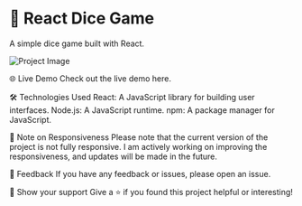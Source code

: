 # 🎲 React Dice Game

A simple dice game built with React.

![Project Image](url/to/your/project-image.png)


🌐 Live Demo
Check out the live demo here.

🛠️ Technologies Used
React: A JavaScript library for building user interfaces.
Node.js: A JavaScript runtime.
npm: A package manager for JavaScript.

📱 Note on Responsiveness
Please note that the current version of the project is not fully responsive. I am actively working on improving the responsiveness, and updates will be made in the future.

📢 Feedback
If you have any feedback or issues, please open an issue.

🌟 Show your support
Give a ⭐️ if you found this project helpful or interesting!
